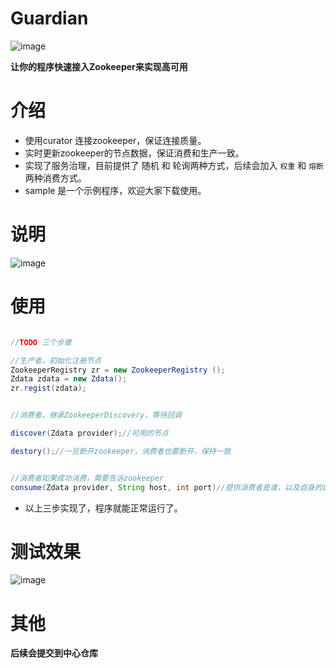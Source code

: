 Guardian
=====
![image](http://7xi2xp.com1.z0.glb.clouddn.com/guardian-logo.jpg)

**让你的程序快速接入Zookeeper来实现高可用**

# 介绍

- 使用curator 连接zookeeper，保证连接质量。
- 实时更新zookeeper的节点数据，保证消费和生产一致。
- 实现了服务治理，目前提供了 随机 和 轮询两种方式，后续会加入 `权重` 和 `熔断`两种消费方式。
- sample 是一个示例程序，欢迎大家下载使用。

# 说明

![image](http://7xi2xp.com1.z0.glb.clouddn.com/guardian-sequence.png)

# 使用

```java

//TODO 三个步骤

//生产者，初始化注册节点
ZookeeperRegistry zr = new ZookeeperRegistry ();
Zdata zdata = new Zdata();
zr.regist(zdata);


//消费者，继承ZookeeperDiscovery，等待回调

discover(Zdata provider);//可用的节点

destory();//一旦断开zookeeper，消费者也要断开，保持一致


//消费者如果成功消费，需要告诉zookeeper
consume(Zdata provider, String host, int port)//提供消费者是谁，以及自身的ip和端口

```

- 以上三步实现了，程序就能正常运行了。


# 测试效果

![image](http://7xi2xp.com1.z0.glb.clouddn.com/guardian.png)


# 其他
**后续会提交到中心仓库**
